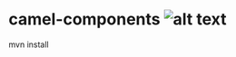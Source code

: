 camel-components ![alt text](https://travis-ci.org/rrajendran/camel-components.svg?branch=master) 
=========================

mvn install

